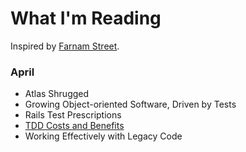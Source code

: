 What I'm Reading
================

Inspired by [Farnam Street](http://www.farnamstreetblog.com/reading/).

### April

* Atlas Shrugged
* Growing Object-oriented Software, Driven by Tests
* Rails Test Prescriptions
* [TDD Costs and Benefits](https://practicingruby.com/articles/tdd-costs-and-benefits?u=87eb306b2b)
* Working Effectively with Legacy Code
